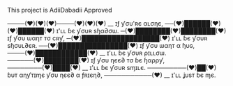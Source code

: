 This project is AdiiDabadii Approved

────(♥)(♥)(♥)────(♥)(♥)(♥) __ ɪƒ ƴσυ'ʀє αʟσηє,
──(♥)██████(♥)(♥)██████(♥) ɪ'ʟʟ ɓє ƴσυʀ ѕɧα∂σѡ.
─(♥)████████(♥)████████(♥) ɪƒ ƴσυ ѡαηт тσ cʀƴ,
─(♥)██████████████████(♥) ɪ'ʟʟ ɓє ƴσυʀ ѕɧσυʟ∂єʀ.
──(♥)████████████████(♥) ɪƒ ƴσυ ѡαηт α ɧυɢ,
────(♥)████████████(♥) __ ɪ'ʟʟ ɓє ƴσυʀ ρɪʟʟσѡ.
──────(♥)████████(♥) ɪƒ ƴσυ ηєє∂ тσ ɓє ɧαρρƴ,
────────(♥)████(♥) __ ɪ'ʟʟ ɓє ƴσυʀ ѕɱɪʟє.
─────────(♥)██(♥) ɓυт αηƴтɪɱє ƴσυ ηєє∂ α ƒʀɪєη∂,
───────────(♥) __ ɪ'ʟʟ ʝυѕт ɓє ɱє.

